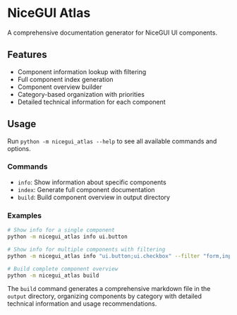 # NiceGUI Atlas

A comprehensive documentation generator for NiceGUI UI components.

## Features

- Component information lookup with filtering
- Full component index generation
- Component overview builder
- Category-based organization with priorities
- Detailed technical information for each component

## Usage

Run `python -m nicegui_atlas --help` to see all available commands and options.

### Commands

- `info`: Show information about specific components
- `index`: Generate full component documentation
- `build`: Build component overview in output directory

### Examples

```bash
# Show info for a single component
python -m nicegui_atlas info ui.button

# Show info for multiple components with filtering
python -m nicegui_atlas info "ui.button;ui.checkbox" --filter "form,input"

# Build complete component overview
python -m nicegui_atlas build
```

The `build` command generates a comprehensive markdown file in the `output` directory, organizing components by category with detailed technical information and usage recommendations.
